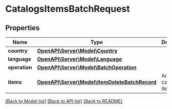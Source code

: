 # CatalogsItemsBatchRequest

## Properties
Name | Type | Description | Notes
------------ | ------------- | ------------- | -------------
**country** | [**OpenAPI\Server\Model\Country**](Country.md) |  | 
**language** | [**OpenAPI\Server\Model\Language**](Language.md) |  | 
**operation** | [**OpenAPI\Server\Model\BatchOperation**](BatchOperation.md) |  | 
**items** | [**OpenAPI\Server\Model\ItemDeleteBatchRecord**](ItemDeleteBatchRecord.md) | Array with catalogs items | 

[[Back to Model list]](../README.md#documentation-for-models) [[Back to API list]](../README.md#documentation-for-api-endpoints) [[Back to README]](../README.md)


